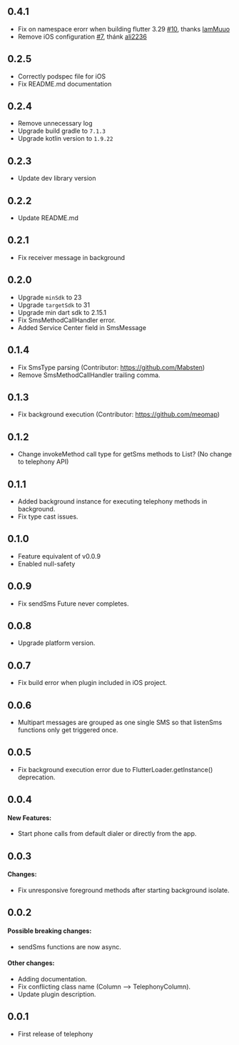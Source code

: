 ## 0.4.1
* Fix on namespace erorr when building flutter 3.29 [#10](https://github.com/thanhdang198/Telephony/pull/10), thanks [IamMuuo](https://github.com/IamMuuo)
* Remove iOS configuration [#7](https://github.com/thanhdang198/Telephony/pull/7), thánk [ali2236](https://github.com/ali2236)
## 0.2.5
* Correctly podspec file for iOS
* Fix README.md documentation
## 0.2.4
* Remove unnecessary log
* Upgrade build gradle to `7.1.3`
* Upgrade kotlin version to `1.9.22`
## 0.2.3
* Update dev library version
## 0.2.2
* Update README.md
## 0.2.1
* Fix receiver message in background 
## 0.2.0
* Upgrade `minSdk` to 23
* Upgrade `targetSdk` to 31
* Upgrade min dart sdk to 2.15.1
* Fix SmsMethodCallHandler error.
* Added Service Center field in SmsMessage

## 0.1.4
* Fix SmsType parsing (Contributor: https://github.com/Mabsten)
* Remove SmsMethodCallHandler trailing comma.

## 0.1.3
* Fix background execution (Contributor: https://github.com/meomap)

## 0.1.2
* Change invokeMethod call type for getSms methods to List? (No change to telephony API)

## 0.1.1
* Added background instance for executing telephony methods in background.
* Fix type cast issues.

## 0.1.0
* Feature equivalent of v0.0.9
* Enabled null-safety

## 0.0.9
* Fix sendSms Future never completes.

## 0.0.8
* Upgrade platform version.

## 0.0.7
* Fix build error when plugin included in iOS project.

## 0.0.6
* Multipart messages are grouped as one single SMS so that listenSms functions only get triggered once.

## 0.0.5
* Fix background execution error due to FlutterLoader.getInstance() deprecation.

## 0.0.4

#### New Features:
* Start phone calls from default dialer or directly from the app.

## 0.0.3

#### Changes:
* Fix unresponsive foreground methods after starting background isolate.


## 0.0.2

#### Possible breaking changes:
* sendSms functions are now async.

#### Other changes:
* Adding documentation.
* Fix conflicting class name (Column --> TelephonyColumn).
* Update plugin description.


## 0.0.1

* First release of telephony

